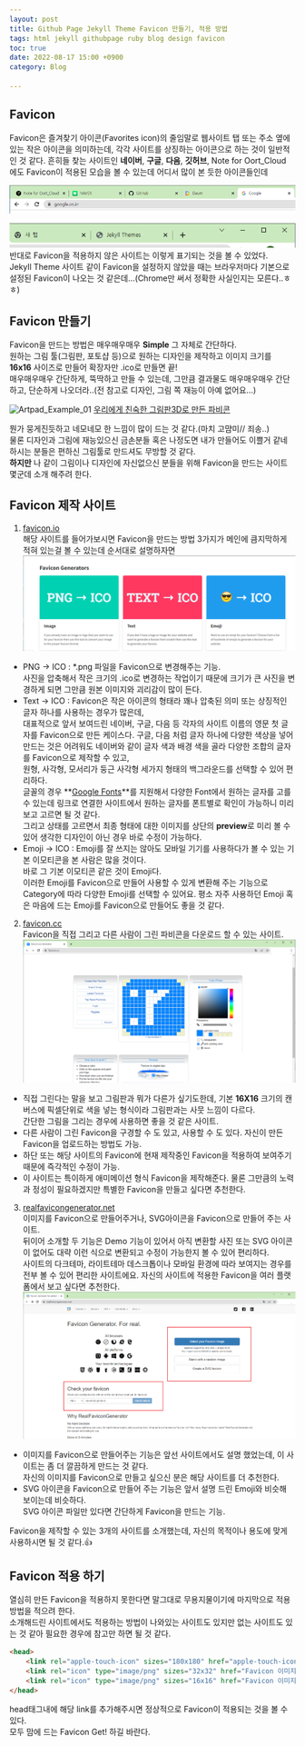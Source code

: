 ```yaml
---
layout: post
title: Github Page Jekyll Theme Favicon 만들기, 적용 방법
tags: html jekyll githubpage ruby blog design favicon
toc: true
date: 2022-08-17 15:00 +0900
category: Blog

---
```


## Favicon
Favicon은 즐겨찾기 아이콘(Favorites icon)의 줄임말로 웹사이트 탭 또는 주소 옆에 있는 작은 아이콘을 의미하는데, 각각 사이트를 상징하는 아이콘으로 하는 것이 일반적인 것 같다. 
흔히들 찾는 사이트인 **네이버**, **구글**, **다음**, **깃허브**, Note for Oort_Cloud 에도 Favicon이 적용된 모습을 볼 수 있는데 어디서 많이 본 듯한 아이콘들인데 

![Favicon_Example_01](/assets/img/2022-08-17-Favicon-01/Favicon_Example_01.png "Chrome Tab 웹 사이트 파비콘[설정]")  

![Favicon_Example_02](/assets/img/2022-08-17-Favicon-01/Favicon_Example_02.png "Chrome Tab 웹 사이트 파비콘[미설정]")  
반대로 Favicon을 적용하지 않은 사이트는 이렇게 표기되는 것을 볼 수 있었다.  
Jekyll Theme 사이트 같이 Favicon을 설정하지 않았을 때는 브라우저마다 기본으로 설정된 Favicon이 나오는 것 같은데...(Chrome만 써서 정확한 사실인지는 모른다..ㅎㅎ)

## Favicon 만들기
Favicon을 만드는 방법은 매우매우매우 **Simple** 그 자체로 간단하다.  
원하는 그림 툴(그림판, 포토샵 등)으로 원하는 디자인을 제작하고 이미지 크기를 **16x16** 사이즈로 만들어 확장자만 .ico로 만들면 끝!  
매우매우매우 간단하게, 뚝딱하고 만들 수 있는데, 그만큼 결과물도 매우매우매우 간단하고, 단순하게 나오더라..(전 참고로 디자인, 그림 쪽 재능이 아예 없어요...)

<img src="/assets/img/img/2022-08-17-Favicon-01/ArtPad_favicon.png" alt="Artpad_Example_01" title="그림판3D로 만든 파비콘" width="60" height="50" style="display:inline"> <u>우리에게 친숙한 그림판3D로 만든 파비콘</u>  

뭔가 뭉게진듯하고 네모네모 한 느낌이 많이 드는 것 같다.(마치 고먐미// 죄송..)  
물론 디자인과 그림에 재능있으신 금손분들 혹은 나정도면 내가 만들어도 이쁠거 같네 하시는 분들은 편하신 그림툴로 만드셔도 무방할 것 같다.  
**하지만** 나 같이 그림이나 디자인에 자신없으신 분들을 위해 Favicon을 만드는 사이트 몇군데 소개 해주려 한다.

## Favicon 제작 사이트

1. [favicon.io](https://favicon.io/)  
해당 사이트를 들어가보시면 Favicon을 만드는 방법 3가지가 메인에 큼지막하게 적혀 있는걸 볼 수 있는데 순서대로 설명하자면  
![Favicon.io](/assets/img/2022-08-17-Favicon-01/Favicon_Favicon_io.PNG "Favicon.io 메인 화면")
- PNG -> ICO : *.png 파일을 Favicon으로 변경해주는 기능.  
사진을 압축해서 작은 크기의 .ico로 변경하는 작업이기 때문에 크기가 큰 사진을 변경하게 되면 그만큼 원본 이미지와 괴리감이 많이 든다.  
- Text -> ICO : Favicon은 작은 아이콘의 형태라 꽤나 압축된 의미 또는 상징적인 글자 하나를 사용하는 경우가 많은데,  
대표적으로 앞서 보여드린 네이버, 구글, 다음 등 각자의 사이트 이름의 영문 첫 글자를 Favicon으로 만든 케이스다.
구글, 다음 처럼 글자 하나에 다양한 색상을 넣어 만드는 것은 어려워도 네이버와 같이 글자 색과 배경 색을 골라 다양한 조합의 글자를 Favicon으로 제작할 수 있고,    
원형, 사각형, 모서리가 둥근 사각형 세가지 형태의 백그라운드를 선택할 수 있어 편리하다.  
글꼴의 경우 **[Google Fonts](https://fonts.google.com/)**를 지원해서 다양한 Font에서 원하는 글자를 고를 수 있는데 링크로 연결한 사이트에서 원하는 글자를 폰트별로 확인이 가능하니 미리 보고 고르면 될 것 같다.  
그리고 상태를 고르면서 최종 형태에 대한 이미지를 상단의 **preview**로 미리 볼 수 있어 생각한 디자인이 아닌 경우 바로 수정이 가능하다.
- Emoji -> ICO : Emoji를 잘 쓰지는 않아도 모바일 기기를 사용하다가 볼 수 있는 기본 이모티콘을 본 사람은 많을 것이다.  
바로 그 기본 이모티콘 같은 것이 Emoji다.  
이러한 Emoji를 Favicon으로 만들어 사용할 수 있게 변환해 주는 기능으로 Category에 따라 다양한 Emoji를 선택할 수 있어요. 평소 자주 사용하던 Emoji 혹은 마음에 드는 Emoji를 Favicon으로 만들어도 좋을 것 같다.  
2. [favicon.cc](https://www.favicon.cc/)  
Favicon을 직접 그리고 다른 사람이 그린 파비콘을 다운로드 할 수 있는 사이트.
![Favicon.cc](/assets/img/2022-08-17-Favicon-01/Favicon_Favicon_cc.png "Favicon.cc 메인 화면")
- 직접 그린다는 말을 보고 그림판과 뭐가 다른가 싶기도한데, 기본 **16X16** 크기의 캔버스에 픽셀단위로 색을 넣는 형식이라 그림판과는 사뭇 느낌이 다르다.  
간단한 그림을 그리는 경우에 사용하면 좋을 것 같은 사이트.
- 다른 사람이 그린 Favicon을 구경할 수 도 있고, 사용할 수 도 있다. 자신이 만든 Favicon을 업로드하는 방법도 가능.
- 하단 또는 해당 사이트의 Favicon에 현재 제작중인 Favicon을 적용하여 보여주기 때문에 즉각적인 수정이 가능.
- 이 사이트는 특이하게 애미메이션 형식 Favicon을 제작해준다. 물론 그만큼의 노력과 정성이 필요하겠지만 특별한 Favicon을 만들고 싶다면 추천한다.
3. [realfavicongenerator.net](https://realfavicongenerator.net/)  
이미지를 Favicon으로 만들어주거나, SVG아이콘을 Favicon으로 만들어 주는 사이트.  
뒤이어 소개할 두 기능은 Demo 기능이 있어서 아직 변환할 사진 또는 SVG 아이콘이 없어도 대략 이런 식으로 변환되고 수정이 가능한지 볼 수 있어 편리하다.  
사이트의 다크테마, 라이트테마 데스크톱이나 모바일 환경에 따라 보여지는 경우를 전부 볼 수 있어 편리한 사이트에요. 자신의 사이트에 적용한 Favicon을 여러 플랫폼에서 보고 싶다면 추천한다.
![realfavicongenerator.net](/assets/img/2022-08-17-Favicon-01/Favicon_realfavicongenerator_net.png "realfavicongenerator.net 메인 화면")
- 이미지를 Favicon으로 만들어주는 기능은 앞선 사이트에서도 설명 했었는데, 이 사이트는 좀 더 깔끔하게 만드는 것 같다.  
자신의 이미지를 Favicon으로 만들고 싶으신 분은 해당 사이트를 더 추천한다.
- SVG 아이콘을 Favicon으로 만들어 주는 기능은 앞서 설명 드린 Emoji와 비슷해 보이는데 비슷하다.  
SVG 아이콘 파일만 있다면 간단하게 Favicon을 만드는 기능.  

Favicon을 제작할 수 있는 3개의 사이트를 소개했는데, 자신의 목적이나 용도에 맞게 사용하시면 될 것 같다.👍

## Favicon 적용 하기
열심히 만든 Favicon을 적용하지 못한다면 말그대로 무용지물이기에 마지막으로 적용 방법을 적으려 한다.  
소개해드린 사이트에서도 적용하는 방법이 나와있는 사이트도 있지만 없는 사이트도 있는 것 같아 필요한 경우에 참고만 하면 될 것 같다.
```html
<head>
    <link rel="apple-touch-icon" sizes="180x180" href="apple-touch-icon 이미지 경로"> <!--IOS 웹앱 아이콘 이미지 -->
    <link rel="icon" type="image/png" sizes="32x32" href="Favicon 이미지 경로"> <!--Favicon 32X32 이미지 -->
    <link rel="icon" type="image/png" sizes="16x16" href="Favicon 이미지 경로"> <!--Favicon 16X16 이미지 -->
</head>
```
head태그내에 해당 link를 추가해주시면 정상적으로 Favicon이 적용되는 것을 볼 수 있다.  
모두 맘에 드는 Favicon Get! 하길 바란다.